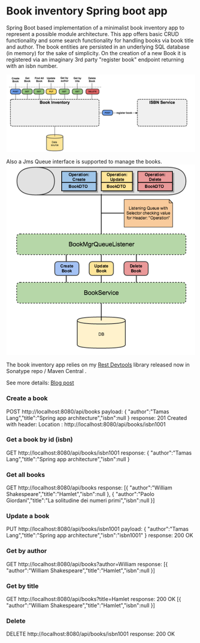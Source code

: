 # Book inventory Spring boot app #

Spring Boot based implementation of a minimalist book inventory app to represent a possible module architecture.
This app offers basic CRUD functionality and some search functionality for handling books via book title and author.
The book entities are persisted in an underlying SQL database (in memory) for the sake of simplicity.
On the creation of a new Book it is registered via an imaginary 3rd party "register book" endpoint returning with an isbn number.

![Book Inventory app architecture](/docs/book_inventory_app.png "Inventory app architecture")

Also a Jms Queue interface is supported to manage the books. 
![Book Inventory Jms Queue](/docs/book_manager_queue.png "Book manager Queue architecture")

The book inventory app relies on my
<a href="http://www.talangsoft.org/2015/02/16/rest-devtools-introduction/" target="_blank">Rest Devtools</a> library released now in Sonatype repo / Maven Central .

See more details: <a href="http://www.talangsoft.org/2015/02/21/module_architecture/" target="_blank">Blog post<a>


### Create a book
POST http://localhost:8080/api/books
payload:
{ "author":"Tamas Lang","title":"Spring app architecture","isbn":null }
response:
201 Created with header: Location : http://localhost:8080/api/books/isbn1001

### Get a book by id (isbn)
GET http://localhost:8080/api/books/isbn1001
response:
{ "author":"Tamas Lang","title":"Spring app architecture","isbn":null }

### Get all books
GET http://localhost:8080/api/books
response:
[{ "author":"William Shakespeare","title":"Hamlet","isbn":null },
 { "author":"Paolo Giordani","title":"La solitudine dei numeri primi","isbn":null }]

### Update a book
PUT http://localhost:8080/api/books/isbn1001
payload:
{ "author":"Tamas Lang","title":"Spring app architecture","isbn":"isbn1001" }
response:
200 OK

### Get by author
GET http://localhost:8080/api/books?author=William
response:
[{ "author":"William Shakespeare","title":"Hamlet","isbn":null }]

### Get by title
GET http://localhost:8080/api/books?title=Hamlet
response:
200 OK
[{ "author":"William Shakespeare","title":"Hamlet","isbn":null }]

### Delete
DELETE http://localhost:8080/api/books/isbn1001
response:
200 OK
